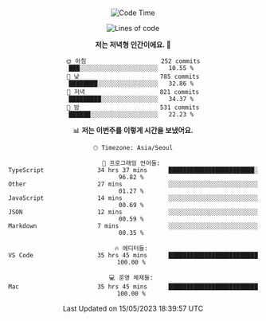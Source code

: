 <div align="center">

<br />

 <!--START_SECTION:waka-->
![Code Time](http://img.shields.io/badge/Code%20Time-570%20hrs%2058%20mins-blue)

![Lines of code](https://img.shields.io/badge/%EC%A0%80%EB%8A%94%20%EC%97%AC%ED%83%9C%EA%B9%8C%EC%A7%80%20-2.8%20million%20%EC%A4%84%EC%9D%98%20%EC%BD%94%EB%93%9C%EB%A5%BC%20%EC%9E%91%EC%84%B1%ED%96%88%EC%96%B4%EC%9A%94.-blue)

**저는 저녁형 인간이에요. 🦉** 

```text
🌞 아침                     252 commits         ███░░░░░░░░░░░░░░░░░░░░░░   10.55 % 
🌆 낮　                     785 commits         ████████░░░░░░░░░░░░░░░░░   32.86 % 
🌃 저녁                     821 commits         █████████░░░░░░░░░░░░░░░░   34.37 % 
🌙 밤　                     531 commits         ██████░░░░░░░░░░░░░░░░░░░   22.23 % 
```


📊 **저는 이번주를 이렇게 시간을 보냈어요.** 

```text
🕑︎ Timezone: Asia/Seoul

💬 프로그래밍 언어들: 
TypeScript               34 hrs 37 mins      ████████████████████████░   96.82 % 
Other                    27 mins             ░░░░░░░░░░░░░░░░░░░░░░░░░   01.27 % 
JavaScript               14 mins             ░░░░░░░░░░░░░░░░░░░░░░░░░   00.69 % 
JSON                     12 mins             ░░░░░░░░░░░░░░░░░░░░░░░░░   00.59 % 
Markdown                 7 mins              ░░░░░░░░░░░░░░░░░░░░░░░░░   00.35 % 

🔥 에디터들: 
VS Code                  35 hrs 45 mins      █████████████████████████   100.00 % 

💻 운영 체제들: 
Mac                      35 hrs 45 mins      █████████████████████████   100.00 % 
```


 Last Updated on 15/05/2023 18:39:57 UTC
<!--END_SECTION:waka-->

</div>
